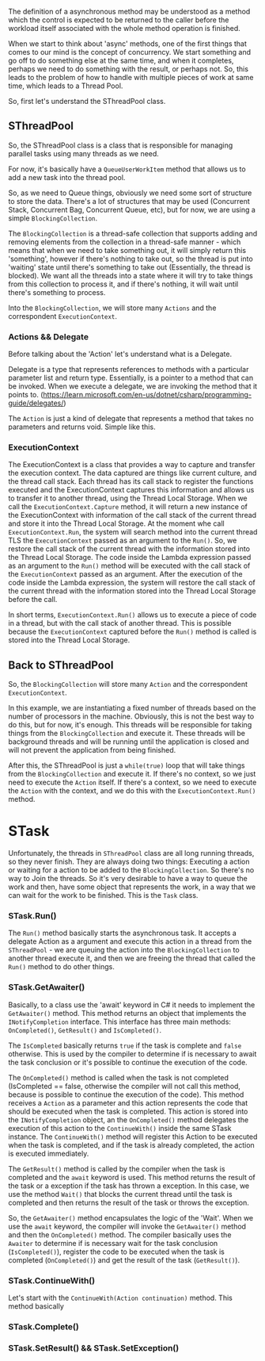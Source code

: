 ﻿The definition of a asynchronous method may be understood as a method which the control is expected to
be returned to the caller before the workload itself associated with the whole method operation is finished. 

When we start to think about 'async' methods, one of the first things that comes to our mind is the concept of concurrency.
We start something and go off to do something else at the same time, and when it completes, perhaps we need to do 
something with the result, or perhaps not.
So, this leads to the problem of how to handle with multiple pieces of work at same time, which leads to a Thread Pool.

So, first let's understand the SThreadPool class.

## SThreadPool

So, the SThreadPool class is a class that is responsible for managing parallel tasks using many threads as we need. 

For now, it's basically have a `QueueUserWorkItem` method that allows us to add a new task into the thread pool.

So, as we need to Queue things, obviously we need some sort of structure to store the data. There's a lot of structures 
that may be used (Concurrent Stack, Concurrent Bag, Concurrent Queue, etc), but for now, we are using a simple 
`BlockingCollection`.

The `BlockingCollection` is a thread-safe collection that supports adding and removing elements from the collection 
in a thread-safe manner - which means that when we need to take something out, it will simply return this 'something',
however if there's nothing to take out, so the thread is put into 'waiting' state
until there's something to take out (Essentially, the thread is blocked). We want all the threads into a state where it 
will try to take things from this collection to process it, and if there's nothing, it will wait until there's something
to process.

Into the `BlockingCollection`, we will store many `Actions` and the correspondent `ExecutionContext`.

### Actions && Delegate

Before talking about the 'Action' let's understand what is a Delegate. 

Delegate is a type that represents references to methods with a particular parameter list and return type. Essentially,
is a pointer to a method that can be invoked. When we execute a delegate, we are invoking the method that it points to.
(https://learn.microsoft.com/en-us/dotnet/csharp/programming-guide/delegates/)

The `Action` is just a kind of delegate that represents a method that takes no parameters and returns void. Simple like
this.

### ExecutionContext

The ExecutionContext is a class that provides a way to capture and transfer the execution context. The data captured are
things like current culture, and the thread call stack. Each thread has its call stack to register the functions executed 
and the ExecutionContext captures this information and allows us to transfer it to another thread, using the Thread Local
Storage. When we call the `ExecutionContext.Capture` method, it will return a new instance of the ExecutionContext with information
of the call stack of the current thread and store it into the Thread Local Storage. At the moment whe call `ExecutionContext.Run`,
the system will search method into the current thread TLS the `ExecutionContext` passed as an argument to the `Run()`.
So, we restore the call stack of the current thread with the information stored into the Thread Local Storage. The code 
inside the Lambda expression passed as an argument to the `Run()` method will be executed with the call stack of the 
`ExecutionContext` passed as an argument. After the execution of the code inside the Lambda expression, the system will
restore the call stack of the current thread with the information stored into the Thread Local Storage before the call.

In short terms, `ExecutionContext.Run()` allows us to execute a piece of code in a thread, but with the call stack of another thread.
This is possible because the `ExecutionContext` captured before the `Run()` method is called is stored into the Thread Local Storage.

## Back to SThreadPool

So, the `BlockingCollection` will store many `Action` and the correspondent `ExecutionContext`. 

In this example, we are instantiating a fixed number of threads based on the number of processors in the machine. Obviously,
this is not the best way to do this, but for now, it's enough. This threads will be responsible for taking things from the
`BlockingCollection` and execute it. These threads will be background threads and will be running until the application is
closed and will not prevent the application from being finished.

After this, the SThreadPool is just a `while(true)` loop that will take things from the `BlockingCollection` and execute it. If there's 
no context, so we just need to execute the `Action` itself. If there's a context, so we need to execute the `Action` with
the context, and we do this with the `ExecutionContext.Run()` method. 

# STask

Unfortunately, the threads in `SThreadPool` class are all long running threads, so they never finish. They are always doing 
two things: Executing a action or waiting for a action to be added to the `BlockingCollection`. So there's no way to Join
the threads. So it's very desirable to have a way to queue the work and then, have some object that represents the work, in 
a way that we can wait for the work to be finished. This is the `Task` class.

### STask.Run()

The `Run()` method basically starts the asynchronous task. It accepts a delegate Action as a argument and execute 
this action in a thread from the `SThreadPool` - we are queuing the action into the `BlockingCollection` to another thread
execute it, and then we are freeing the thread that called the `Run()` method to do other things. 

### STask.GetAwaiter()

Basically, to a class use the 'await' keyword in C# it needs to implement the `GetAwaiter()` method. This method returns
an object that implements the `INotifyCompletion` interface. This interface has three main methods: `OnCompleted()`,
`GetResult()` and `IsCompleted()`. 

The `IsCompleted` basically returns `true` if the task is complete and `false` otherwise. This is used by the compiler 
to determine if is necessary to await the task conclusion or it's possible to continue the execution of the code. 

The `OnCompleted()` method is called when the task is not completed (IsCompleted == false, otherwise the compiler will not
call this method, because is possible to continue the execution of the code). This method receives a `Action` as a parameter
and this action represents the code that should be executed when the task is completed. This action is stored into the
`INotifyCompletion` object, an the `OnCompleted()` method delegates the execution of this action to the `ContinueWith()`
inside the same STask instance. The `ContinueWith()` method will register this Action to be executed when the task is
completed, and if the task is already completed, the action is executed immediately.

The `GetResult()` method is called by the compiler when the task is completed and the `await` keyword is used. This method
returns the result of the task or a exception if the task has thrown a exception. In this case, we use the method `Wait()`
that blocks the current thread until the task is completed and then returns the result of the task or throws the exception.

So, the `GetAwaiter()` method encapsulates the logic of the 'Wait'. When we use the `await` keyword, the compiler will
invoke the `GetAwaiter()` method and then the `OnCompleted()` method. The compiler basically uses the `Awaiter` to determine
if is necessary wait for the task conclusion (`IsCompleted()`), register the code to be executed when the task is completed
(`OnCompleted()`) and get the result of the task (`GetResult()`).

### STask.ContinueWith()

Let's start with the `ContinueWith(Action continuation)` method. This method basically 


### STask.Complete()

### STask.SetResult() && STask.SetException()



